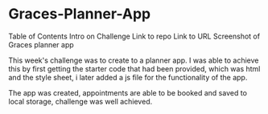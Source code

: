 # Graces-Planner-App

Table of Contents
Intro on Challenge
Link to repo
Link to URL
Screenshot of Graces planner app

This week's challenge was to create to a planner app.
I was able to achieve this by first getting the starter code that had been provided, which was html and the style sheet, i later added a js file for the functionality of the app.  

The app was created, appointments are able to be booked and saved to local storage, challenge was well achieved. 

